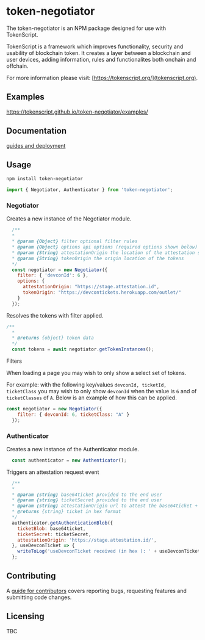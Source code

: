 # token-negotiator 

The token-negotiator is an NPM package designed for use with TokenScript. 

TokenScript is a framework which improves functionality, security and usability of blockchain token. It creates a layer between a blockchain and user devices, adding information, rules and functionalites both onchain and offchain. 

For more information please visit: [https://tokenscript.org/](tokenscript.org).

## Examples

https://tokenscript.github.io/token-negotiator/examples/

## Documentation

[guides and deployment](https://tokenscript.org/guides/Intro.html)

## Usage

```sh
npm install token-negotiator
```

```javascript
import { Negotiator, Authenticator } from 'token-negotiator';
```

### Negotiator

Creates a new instance of the Negotiator module. 

```javascript
  /**
  *
  * @param {Object} filter optional filter rules 
  * @param {Object} options api options (required options shown below)
  * @param {String} attestationOrigin the location of the attestation server
  * @param {String} tokenOrigin the origin location of the tokens
  */
  const negotiator = new Negotiator({
    filter: { 'devconId': 6 },
    options: {
      attestationOrigin: "https://stage.attestation.id",
      tokenOrigin: "https://devcontickets.herokuapp.com/outlet/"
    }
  });
```

Resolves the tokens with filter applied.

```javascript
/**
  *
  * @returns {object} token data 
  */
  const tokens = await negotiator.getTokenInstances();
```

Filters

When loading a page you may wish to only show a select set of tokens.

For example: with the following key/values `devconId, ticketId, ticketClass` you
may wish to only show `devconId` when the value is `6` and of `ticketClasses` of `A`. Below is an example of how this can be applied.

```javascript
const negotiator = new Negotiator({
    filter: { devconId: 6, ticketClass: "A" }
  });
```

### Authenticator

Creates a new instance of the Authenticator module.

```javascript
  const authenticator = new Authenticator();
```

Triggers an attestation request event

```javascript
  /**
  *
  * @param {string} base64ticket provided to the end user
  * @param {string} ticketSecret provided to the end user
  * @param {string} attestationOrigin url to attest the base64ticket + ticketSecret
  * @returns {string} ticket in hex format
  */
  authenticator.getAuthenticationBlob({
    ticketBlob: base64ticket,
    ticketSecret: ticketSecret,
    attestationOrigin: 'https://stage.attestation.id/',
  }, useDevconTicket => {
    writeToLog('useDevconTicket received (in hex ): ' + useDevconTicket);
  };
 ```

## Contributing

A [guide for contributors](TBC)
covers reporting bugs, requesting features and submitting code changes.

## Licensing

TBC

